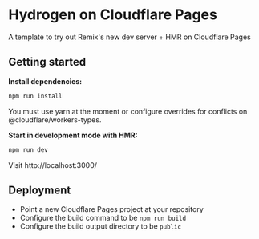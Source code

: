 # Hydrogen on Cloudflare Pages 

A template to try out Remix's new dev server + HMR on Cloudflare Pages

## Getting started

**Install dependencies:**

```sh
npm run install
```
 
You must use yarn at the moment or configure overrides for conflicts on @cloudflare/workers-types.

**Start in development mode with HMR:**

```sh
npm run dev
```

Visit http://localhost:3000/

## Deployment

- Point a new Cloudflare Pages project at your repository
- Configure the build command to be `npm run build`
- Configure the build output directory to be `public`
